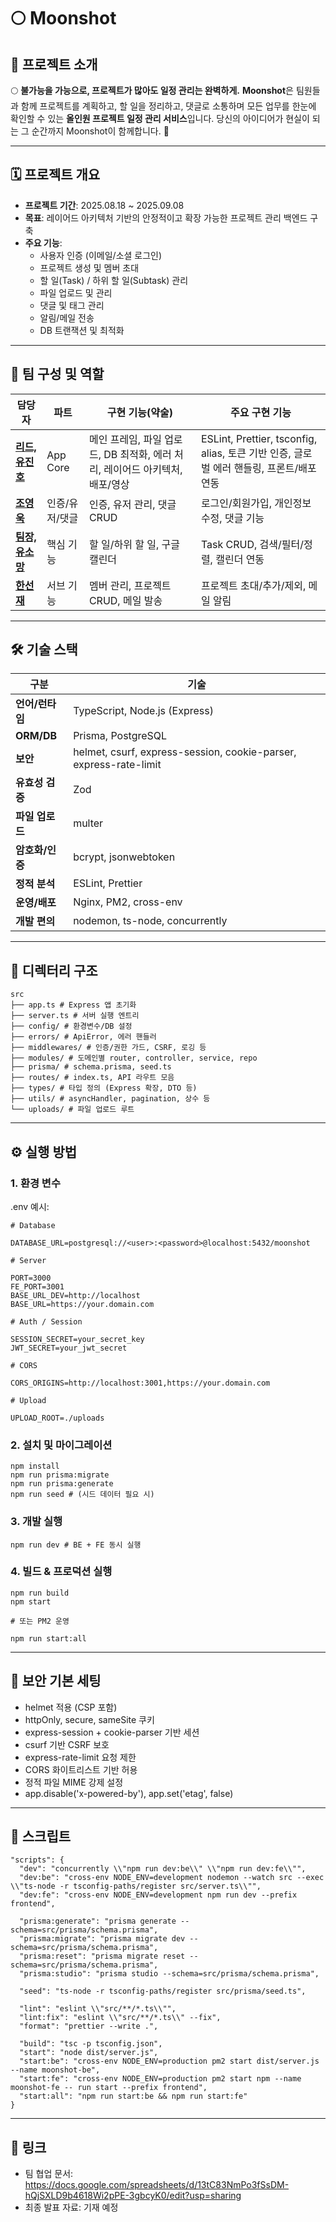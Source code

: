 # 🌕 Moonshot

## 📌 프로젝트 소개

🌕 **불가능을 가능으로, 프로젝트가 많아도 일정 관리는 완벽하게.**
**Moonshot**은 팀원들과 함께 프로젝트를 계획하고, 할 일을 정리하고, 댓글로 소통하며 모든 업무를 한눈에 확인할 수 있는 **올인원 프로젝트 일정 관리 서비스**입니다.
당신의 아이디어가 현실이 되는 그 순간까지 Moonshot이 함께합니다. 🚀

---

## 🗓 프로젝트 개요

- **프로젝트 기간**: 2025.08.18 ~ 2025.09.08
- **목표**: 레이어드 아키텍처 기반의 안정적이고 확장 가능한 프로젝트 관리 백엔드 구축
- **주요 기능**:
  - 사용자 인증 (이메일/소셜 로그인)
  - 프로젝트 생성 및 멤버 초대
  - 할 일(Task) / 하위 할 일(Subtask) 관리
  - 파일 업로드 및 관리
  - 댓글 및 태그 관리
  - 알림/메일 전송
  - DB 트랜잭션 및 최적화

---

## 👥 팀 구성 및 역할

| 담당자                                          | 파트           | 구현 기능(약술)                                                              | 주요 구현 기능                                                                          |
| ----------------------------------------------- | -------------- | ---------------------------------------------------------------------------- | --------------------------------------------------------------------------------------- |
| **[리드, 유진호](https://github.com/selentia)** | App Core       | 메인 프레임, 파일 업로드, DB 최적화, 에러 처리, 레이어드 아키텍처, 배포/영상 | ESLint, Prettier, tsconfig, alias, 토큰 기반 인증, 글로벌 에러 핸들링, 프론트/배포 연동 |
| **[조영욱](https://github.com/youngwookjo)**    | 인증/유저/댓글 | 인증, 유저 관리, 댓글 CRUD                                                   | 로그인/회원가입, 개인정보 수정, 댓글 기능                                               |
| **[팀장, 유소망](https://github.com/K-somang)** | 핵심 기능      | 할 일/하위 할 일, 구글 캘린더                                                | Task CRUD, 검색/필터/정렬, 캘린더 연동                                                  |
| **[한선재](https://github.com/HSunJ)**          | 서브 기능      | 멤버 관리, 프로젝트 CRUD, 메일 발송                                          | 프로젝트 초대/추가/제외, 메일 알림                                                      |

---

## 🛠 기술 스택

| 구분            | 기술                                                              |
| --------------- | ----------------------------------------------------------------- |
| **언어/런타임** | TypeScript, Node.js (Express)                                     |
| **ORM/DB**      | Prisma, PostgreSQL                                                |
| **보안**        | helmet, csurf, express-session, cookie-parser, express-rate-limit |
| **유효성 검증** | Zod                                                               |
| **파일 업로드** | multer                                                            |
| **암호화/인증** | bcrypt, jsonwebtoken                                              |
| **정적 분석**   | ESLint, Prettier                                                  |
| **운영/배포**   | Nginx, PM2, cross-env                                             |
| **개발 편의**   | nodemon, ts-node, concurrently                                    |

---

## 📂 디렉터리 구조

```
src
├── app.ts # Express 앱 초기화
├── server.ts # 서버 실행 엔트리
├── config/ # 환경변수/DB 설정
├── errors/ # ApiError, 에러 핸들러
├── middlewares/ # 인증/권한 가드, CSRF, 로깅 등
├── modules/ # 도메인별 router, controller, service, repo
├── prisma/ # schema.prisma, seed.ts
├── routes/ # index.ts, API 라우트 모음
├── types/ # 타입 정의 (Express 확장, DTO 등)
├── utils/ # asyncHandler, pagination, 상수 등
└── uploads/ # 파일 업로드 루트
```

---

## ⚙️ 실행 방법

### 1. 환경 변수

.env 예시:

```
# Database

DATABASE_URL=postgresql://<user>:<password>@localhost:5432/moonshot

# Server

PORT=3000
FE_PORT=3001
BASE_URL_DEV=http://localhost
BASE_URL=https://your.domain.com

# Auth / Session

SESSION_SECRET=your_secret_key
JWT_SECRET=your_jwt_secret

# CORS

CORS_ORIGINS=http://localhost:3001,https://your.domain.com

# Upload

UPLOAD_ROOT=./uploads
```

### 2. 설치 및 마이그레이션

```
npm install
npm run prisma:migrate
npm run prisma:generate
npm run seed # (시드 데이터 필요 시)
```

### 3. 개발 실행

```
npm run dev # BE + FE 동시 실행
```

### 4. 빌드 & 프로덕션 실행

```
npm run build
npm start

# 또는 PM2 운영

npm run start:all
```

---

## 🔐 보안 기본 세팅

- helmet 적용 (CSP 포함)
- httpOnly, secure, sameSite 쿠키
- express-session + cookie-parser 기반 세션
- csurf 기반 CSRF 보호
- express-rate-limit 요청 제한
- CORS 화이트리스트 기반 허용
- 정적 파일 MIME 강제 설정
- app.disable('x-powered-by'), app.set('etag', false)

---

## 📜 스크립트

```
"scripts": {
  "dev": "concurrently \\"npm run dev:be\\" \\"npm run dev:fe\\"",
  "dev:be": "cross-env NODE_ENV=development nodemon --watch src --exec \\"ts-node -r tsconfig-paths/register src/server.ts\\"",
  "dev:fe": "cross-env NODE_ENV=development npm run dev --prefix frontend",

  "prisma:generate": "prisma generate --schema=src/prisma/schema.prisma",
  "prisma:migrate": "prisma migrate dev --schema=src/prisma/schema.prisma",
  "prisma:reset": "prisma migrate reset --schema=src/prisma/schema.prisma",
  "prisma:studio": "prisma studio --schema=src/prisma/schema.prisma",

  "seed": "ts-node -r tsconfig-paths/register src/prisma/seed.ts",

  "lint": "eslint \\"src/**/*.ts\\"",
  "lint:fix": "eslint \\"src/**/*.ts\\" --fix",
  "format": "prettier --write .",

  "build": "tsc -p tsconfig.json",
  "start": "node dist/server.js",
  "start:be": "cross-env NODE_ENV=production pm2 start dist/server.js --name moonshot-be",
  "start:fe": "cross-env NODE_ENV=production pm2 start npm --name moonshot-fe -- run start --prefix frontend",
  "start:all": "npm run start:be && npm run start:fe"
}
```

---

## 📌 링크

- 팀 협업 문서: https://docs.google.com/spreadsheets/d/13tC83NmPo3fSsDM-hQjSXLD9b4618Wi2pPE-3gbcyK0/edit?usp=sharing
- 최종 발표 자료: 기재 예정
